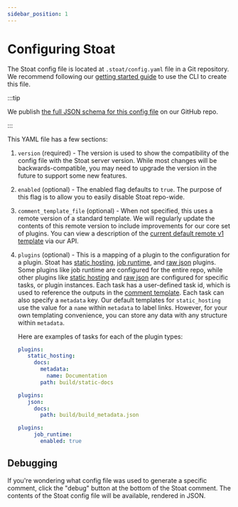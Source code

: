 ```yaml
---
sidebar_position: 1
---
```


# Configuring Stoat

The Stoat config file is located at `.stoat/config.yaml` file in a Git repository. 
We recommend following our [getting started guide](../installation) to use the CLI to create this file.

:::tip

We publish [the full JSON schema for this config file](https://github.com/stoat-dev/stoat-action/blob/main/src/schemas/stoatConfigSchema.json) on our GitHub repo.

:::

This YAML file has a few sections:

1. `version` (required) - The version is used to show the compatibility of the config file with the Stoat server version.
   While most changes will be backwards-compatible, you may need to upgrade the version in the future to support some new features.
2. `enabled` (optional) - The enabled flag defaults to `true`. The purpose of this flag is to allow you to easily disable Stoat repo-wide.
3. `comment_template_file` (optional) - When not specified, this uses a remote version of a standard template. We will regularly update the contents of this remote version to include
   improvements for our core set of plugins. You can view a description of the [current default remote v1 template](https://www.stoat.dev/api/templates?stoatConfigVersion=1) via our API.
4. `plugins` (optional) - This is a mapping of a plugin to the configuration for a plugin. 
   Stoat has [static hosting](./static-hosting), [job runtime](../tutorials/build-runtimes), and [raw json](./aggregation) plugins.
   Some plugins like job runtime are configured for the entire repo, while other plugins like [static hosting](./static-hosting) and [raw json](./aggregation) are configured for specific tasks, or plugin instances.
   Each task has a user-defined task id, which is used to reference the outputs in the [comment template](./templating).
   Each task can also specify a `metadata` key.
   Our default templates for `static_hosting` use the value for a `name` within `metadata` to label links.
   However, for your own templating convenience, you can store any data with any structure within `metadata`.

   Here are examples of tasks for each of the plugin types:

   ```yaml title="static_hosting"
   plugins:
      static_hosting:
        docs:
          metadata:
            name: Documentation
          path: build/static-docs
   ```

   ```yaml title="json"
   plugins:
      json:
        docs:
          path: build/build_metadata.json
   ```
   
   ```yaml title="job_runtime"
   plugins:
        job_runtime:
          enabled: true
   ```

##  Debugging

If you're wondering what config file was used to generate a specific comment, click the "debug" button at the bottom of the Stoat comment.
The contents of the Stoat config file will be available, rendered in JSON.
